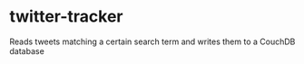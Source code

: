 # twitter-tracker

Reads tweets matching a certain search term and writes them to a CouchDB database

